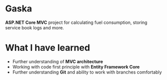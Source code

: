 # Gaska

**ASP.NET Core MVC** project for calculating fuel consumption, storing service book logs and more.

# What I have learned

* Further understanding of **MVC architecture**
* Working with code first principle with **Entity Framework Core**
* Further understanding **Git** and ability to work with branches comfortably
